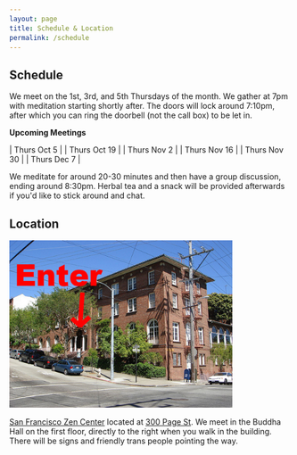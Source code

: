 ```yaml
---
layout: page
title: Schedule & Location
permalink: /schedule
---
```


## Schedule

We meet on the 1st, 3rd, and 5th Thursdays of the month. We gather at 7pm with meditation starting shortly after. The doors will lock around 7:10pm, after which you can ring the doorbell (not the call box) to be let in.

**Upcoming Meetings**

| Thurs Oct 5   |
| Thurs Oct 19  |
| Thurs Nov 2   |
| Thurs Nov 16  |
| Thurs Nov 30  |
| Thurs Dec 7   |

We meditate for around 20-30 minutes and then have a group discussion, ending around 8:30pm. Herbal tea and a snack will be provided afterwards if you'd like to stick around and chat.


## Location

<img src="images/sfzc.jpg" alt="a photo of the meeting place with an arrow pointing to the entrance" width="400px"/>

[San Francisco Zen Center](https://sfzc.org) located at [300 Page St](https://goo.gl/maps/1tYkRHUwu3E2i5rz5). We meet in the Buddha Hall on the first floor, directly to the right when you walk in the building. There will be signs and friendly trans people pointing the way.

